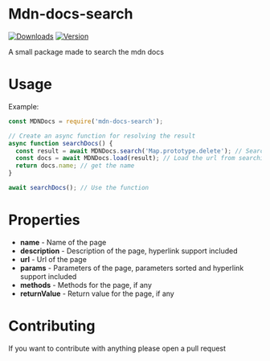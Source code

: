# Mdn-docs-search
 [![Downloads](https://img.shields.io/npm/dt/mdn-docs-search.svg?maxAge=3600)](https://www.npmjs.com/package/mdn-docs-search)
 [![Version](https://img.shields.io/npm/v/mdn-docs-search.svg?maxAge=3600)](https://www.npmjs.com/package/mdn-docs-search)

A small package made to search the mdn docs

# Usage

Example:
```js
const MDNDocs = require('mdn-docs-search');

// Create an async function for resolving the result
async function searchDocs() {
  const result = await MDNDocs.search('Map.prototype.delete'); // Search the docs
  const docs = await MDNDocs.load(result); // Load the url from searching the docs
  return docs.name; // get the name
}

await searchDocs(); // Use the function
```

# Properties

* **name** - Name of the page
* **description** - Description of the page, hyperlink support included
* **url** - Url of the page
* **params** - Parameters of the page, parameters sorted and hyperlink support included
* **methods** - Methods for the page, if any
* **returnValue** - Return value for the page, if any

# Contributing

If you want to contribute with anything please open a pull request
